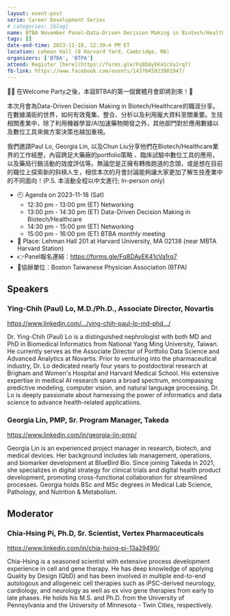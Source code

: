 ```yaml
---
layout: event-post
serie: Career Development Series
# categories: [blog]
name: BTBA November Panel—Data-Driven Decision Making in Biotech/Healthcare
tags: []
date-and-time: 2023-11-18, 12:30–4 PM ET
location: Lehman Hall (8 Harvard Yard, Cambridge, MA)
organizers: ['BTBA', 'BTPA']
attend: Register [here](https://forms.gle/Fq8DAyEK41cVa1rq7)
fb-link: https://www.facebook.com/events/1437045923901947/
---
```


🫸🏻 在Welcome Party之後，本屆BTBA的第一個實體月會即將到來！🫷

本次月會為Data-Driven Decision Making in Biotech/Healthcare的職涯分享。在數據滿街的世界，如何有效蒐集、整合、分析以及利用龐大資料至關重要。生技相關產業中，除了利用機器學習/AI加速藥物開發之外，其他部門對於應用數據以及數位工具來做方案決策也越加重視。

我們邀請Paul Lo, Georgia Lin, 以及Chun Liu分享他們在Biotech/Healthcare業界的工作經歷，內容跨足大藥廠的portfolio策略 、臨床試驗中數位工具的應用，以及藥局行銷活動的效度評估等。無論您是正擁有轉換跑道的念頭，或是想在目前的職位上探索新的斜槓人生，相信本次的月會討論能夠讓大家更加了解生技產業中的不同面向！(P.S. 本活動全程以中文進行; In-person only)

- 🕘 Agenda on 2023-11-18 (Sat)
    - 12:30 pm - 13:00 pm (ET) Networking
    - 13:00 pm - 14:30 pm (ET) Data-Driven Decision Making in Biotech/Healthcare
    - 14:30 pm - 15:00 pm (ET) Networking
    - 15:00 pm - 16:00 pm (ET) BTBA monthly meeting
- 📍 Place: Lehman Hall 201 at Harvard University, MA 02138 (near MBTA Harvard Station)
- 👉Panel報名連結：https://forms.gle/Fq8DAyEK41cVa1rq7
- 🚩協辦單位：Boston Taiwanese Physician Association (BTPA)


## Speakers

### Ying-Chih (Paul) Lo, M.D./Ph.D., Associate Director, Novartis
https://www.linkedin.com/.../ying-chih-paul-lo-md-phd.../

Dr. Ying-Chih (Paul) Lo is a distinguished nephrologist with both MD and PhD in Biomedical Informatics from National Yang Ming University, Taiwan. He currently serves as the Associate Director of Portfolio Data Science and Advanced Analytics at Novartis. Prior to venturing into the pharmaceutical industry, Dr. Lo dedicated nearly four years to postdoctoral research at Brigham and Women's Hospital and Harvard Medical School. His extensive expertise in medical AI research spans a broad spectrum, encompassing predictive modeling, computer vision, and natural language processing. Dr. Lo is deeply passionate about harnessing the power of informatics and data science to advance health-related applications.

### Georgia Lin, PMP, Sr. Program Manager, Takeda
https://www.linkedin.com/in/georgia-lin-pmp/

Georgia Lin is an experienced project manager in research, biotech, and medical devices. Her background includes lab management, operations, and biomarker development at BlueBird Bio. Since joining Takeda in 2021, she specializes in digital strategy for clinical trials and digital health product development, promoting cross-functional collaboration for streamlined processes. Georgia holds BSc and MSc degrees in Medical Lab Science, Pathology, and Nutrition & Metabolism.

## Moderator

### Chia-Hsing Pi, Ph.D, Sr. Scientist, Vertex Pharmaceuticals
https://www.linkedin.com/in/chia-hsing-pi-13a29490/

Chia-Hsing is a seasoned scientist with extensive process development experience in cell and gene therapy. He has deep knowledge of applying Quality by Design (QbD) and has been involved in multiple end-to-end autologous and allogeneic cell therapies such as iPSC-derived neurology, cardiology, and neurology as well as ex vivo gene therapies from early to late phases. He holds his M.S. and Ph.D. from the University of Pennsylvania and the University of Minnesota - Twin Cities, respectively.

